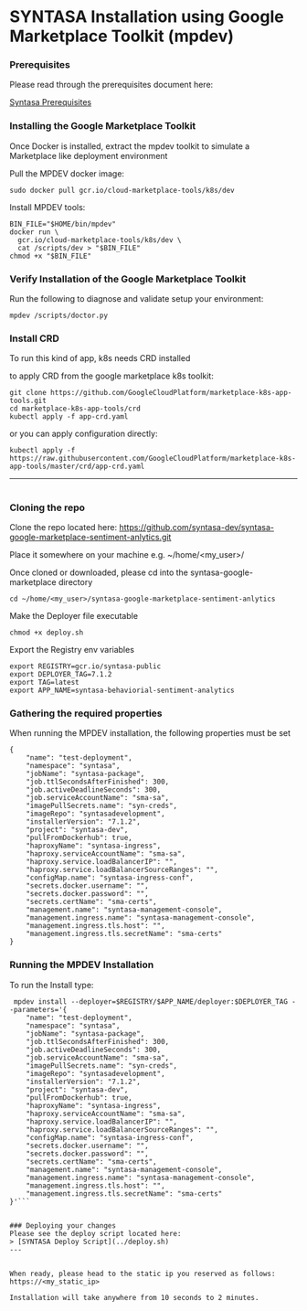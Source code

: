# SYNTASA Installation using Google Marketplace Toolkit (mpdev)

### Prerequisites
Please read through the prerequisites document here:

[Syntasa Prerequisites](PREREQUISITES.md)

### Installing the Google Marketplace Toolkit

Once Docker is installed, extract the mpdev toolkit to simulate a Marketplace like deployment environment

Pull the MPDEV docker image:
```
sudo docker pull gcr.io/cloud-marketplace-tools/k8s/dev
```

Install MPDEV tools:
```
BIN_FILE="$HOME/bin/mpdev"
docker run \
  gcr.io/cloud-marketplace-tools/k8s/dev \
  cat /scripts/dev > "$BIN_FILE"
chmod +x "$BIN_FILE"
```

### Verify Installation of the Google Marketplace Toolkit

Run the following to diagnose and validate setup your environment:
```
mpdev /scripts/doctor.py
```

### Install CRD

To run this kind of app, k8s needs CRD installed

to apply CRD from the google marketplace k8s toolkit:
```
git clone https://github.com/GoogleCloudPlatform/marketplace-k8s-app-tools.git
cd marketplace-k8s-app-tools/crd
kubectl apply -f app-crd.yaml
```
or you can apply configuration directly:
```
kubectl apply -f https://raw.githubusercontent.com/GoogleCloudPlatform/marketplace-k8s-app-tools/master/crd/app-crd.yaml
```
---
#

### Cloning the repo
Clone the repo located here: https://github.com/syntasa-dev/syntasa-google-marketplace-sentiment-anlytics.git

Place it somewhere on your machine e.g. ~/home/<my_user>/

Once cloned or downloaded, please cd into the syntasa-google-marketplace directory

```
cd ~/home/<my_user>/syntasa-google-marketplace-sentiment-anlytics
```

Make the Deployer file executable
```
chmod +x deploy.sh
```

Export the Registry env variables
```
export REGISTRY=gcr.io/syntasa-public
export DEPLOYER_TAG=7.1.2
export TAG=latest
export APP_NAME=syntasa-behaviorial-sentiment-analytics
```

### Gathering the required properties
When running the MPDEV installation, the following properties must be set

```
{
    "name": "test-deployment",
    "namespace": "syntasa",
    "jobName": "syntasa-package",
    "job.ttlSecondsAfterFinished": 300,
    "job.activeDeadlineSeconds": 300,
    "job.serviceAccountName": "sma-sa",
    "imagePullSecrets.name": "syn-creds",
    "imageRepo": "syntasadevelopment",
    "installerVersion": "7.1.2",
    "project": "syntasa-dev",
    "pullFromDockerhub": true,
    "haproxyName": "syntasa-ingress",
    "haproxy.serviceAccountName": "sma-sa",
    "haproxy.service.loadBalancerIP": "",
    "haproxy.service.loadBalancerSourceRanges": "",
    "configMap.name": "syntasa-ingress-conf",
    "secrets.docker.username": "",
    "secrets.docker.password": "",
    "secrets.certName": "sma-certs",
    "management.name": "syntasa-management-console",
    "management.ingress.name": "syntasa-management-console",
    "management.ingress.tls.host": "",
    "management.ingress.tls.secretName": "sma-certs"
}
```

### Running the MPDEV Installation
To run the Install type:
```
 mpdev install --deployer=$REGISTRY/$APP_NAME/deployer:$DEPLOYER_TAG --parameters='{
    "name": "test-deployment",
    "namespace": "syntasa",
    "jobName": "syntasa-package",
    "job.ttlSecondsAfterFinished": 300,
    "job.activeDeadlineSeconds": 300,
    "job.serviceAccountName": "sma-sa",
    "imagePullSecrets.name": "syn-creds",
    "imageRepo": "syntasadevelopment",
    "installerVersion": "7.1.2",
    "project": "syntasa-dev",
    "pullFromDockerhub": true,
    "haproxyName": "syntasa-ingress",
    "haproxy.serviceAccountName": "sma-sa",
    "haproxy.service.loadBalancerIP": "",
    "haproxy.service.loadBalancerSourceRanges": "",
    "configMap.name": "syntasa-ingress-conf",
    "secrets.docker.username": "",
    "secrets.docker.password": "",
    "secrets.certName": "sma-certs",
    "management.name": "syntasa-management-console",
    "management.ingress.name": "syntasa-management-console",
    "management.ingress.tls.host": "",
    "management.ingress.tls.secretName": "sma-certs"
}'```


### Deploying your changes
Please see the deploy script located here: 
> [SYNTASA Deploy Script](../deploy.sh)
---


When ready, please head to the static ip you reserved as follows: https://<my_static_ip>

Installation will take anywhere from 10 seconds to 2 minutes.

